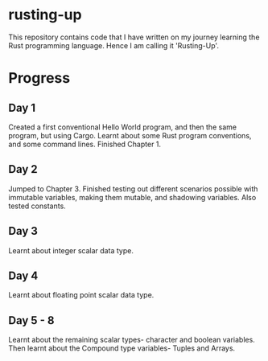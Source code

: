 # rusting-up
This repository contains code that I have written on my journey learning the Rust programming language. Hence I am calling it 'Rusting-Up'. 

# Progress
## Day 1
Created a first conventional Hello World program, and then the same program, but using Cargo. Learnt about some Rust program conventions, and some command lines. Finished Chapter 1. 
## Day 2
Jumped to Chapter 3. Finished testing out different scenarios possible with immutable variables, making them mutable, and shadowing variables. Also tested constants. 
## Day 3
Learnt about integer scalar data type. 
## Day 4
Learnt about floating point scalar data type. 
## Day 5 - 8
Learnt about the remaining scalar types- character and boolean variables. Then learnt about the Compound type variables- Tuples and Arrays. 
